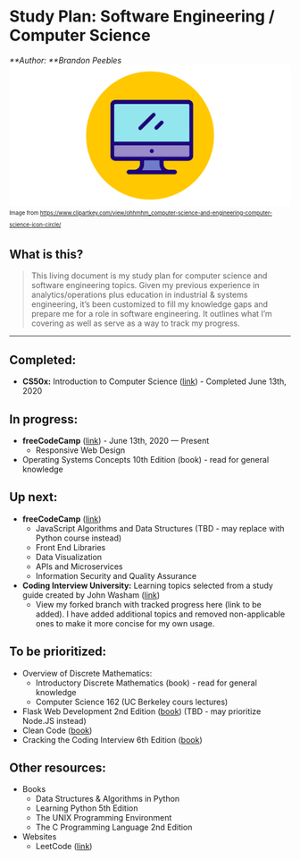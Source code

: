 # Study Plan: Software Engineering / Computer Science
_**Author: **Brandon Peebles_
![banner_logo](img/programming_icon_banner.png)
<sub><sup>Image from https://www.clipartkey.com/view/ohhmhm_computer-science-and-engineering-computer-science-icon-circle/</sup></sub>

## What is this?
> This living document is my study plan for computer science and software engineering topics.  Given my previous experience in analytics/operations plus education in industrial & systems engineering, it’s been customized to fill my knowledge gaps and prepare me for a role in software engineering. It outlines what I’m covering as well as serve as a way to track my progress.
---
## Completed:
* **CS50x:** Introduction to Computer Science ([link](https://cs50.harvard.edu/x/2020/)) - Completed June 13th, 2020

## In progress:
* **freeCodeCamp** ([link](https://www.freecodecamp.org/learn))  - June 13th, 2020 — Present
	* Responsive Web Design
* Operating Systems Concepts 10th Edition (book) - read for general knowledge

## Up next:
* **freeCodeCamp** ([link](https://www.freecodecamp.org/learn))
	* JavaScript Algorithms and Data Structures (TBD - may replace with Python course instead)
	* Front End Libraries
	* Data Visualization
	* APIs and Microservices
	* Information Security and Quality Assurance
* **Coding Interview University:**  Learning topics selected from a study guide created by John Washam ([link](https://github.com/jwasham/coding-interview-university))
	* View my forked branch with tracked progress here (link to be added). I have added additional topics and removed non-applicable ones to make it more concise for my own usage.

## To be prioritized:
* Overview of Discrete Mathematics:
	* Introductory Discrete Mathematics (book) - read for general knowledge
	* Computer Science 162 (UC Berkeley cours lectures)
* Flask Web Development 2nd Edition ([book](https://www.amazon.com/Flask-Web-Development-Developing-Applications/dp/1491991739/ref=pd_lpo_14_img_0/142-6800639-6536255?_encoding=UTF8&pd_rd_i=1491991739&pd_rd_r=18257858-20bf-4d05-91af-46f001c44dfe&pd_rd_w=sVulb&pd_rd_wg=YiOH2&pf_rd_p=7b36d496-f366-4631-94d3-61b87b52511b&pf_rd_r=ZBGRKWTX74NP7Z094FKY&psc=1&refRID=ZBGRKWTX74NP7Z094FKY)) (TBD - may prioritize Node.JS instead)
* Clean Code ([book](https://www.amazon.com/Clean-Code-Handbook-Software-Craftsmanship/dp/0132350882/ref=sr_1_2?dchild=1&keywords=clean+code&qid=1592159304&s=books&sr=1-2))
* Cracking the Coding Interview 6th Edition ([book](https://www.amazon.com/Cracking-Coding-Interview-Programming-Questions/dp/0984782850/ref=sr_1_2?crid=17NX867ZGASZA&dchild=1&keywords=cracking+the+coding+interview&qid=1592159325&s=books&sprefix=cracking%2Cstripbooks%2C139&sr=1-2))

## Other resources:
* Books
	* Data Structures & Algorithms in Python
	* Learning Python 5th Edition
	* The UNIX Programming Environment
	* The C Programming Language 2nd Edition
* Websites
	* LeetCode ([link](https://leetcode.com))
